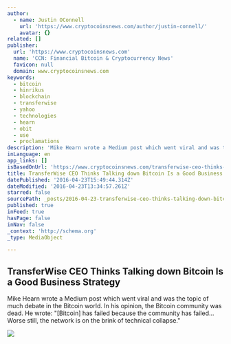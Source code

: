```yaml
---
author:
  - name: Justin OConnell
    url: 'https://www.cryptocoinsnews.com/author/justin-connell/'
    avatar: {}
related: []
publisher:
  url: 'https://www.cryptocoinsnews.com'
  name: 'CCN: Financial Bitcoin & Cryptocurrency News'
  favicon: null
  domain: www.cryptocoinsnews.com
keywords:
  - bitcoin
  - hinrikus
  - blockchain
  - transferwise
  - yahoo
  - technologies
  - hearn
  - obit
  - use
  - proclamations
description: 'Mike Hearn wrote a Medium post which went viral and was the topic of much debate in the Bitcoin world. In his opinion, the Bitcoin community was dead. He wrote: "[Bitcoin] has failed because the community has failed... Worse still, the network is on the brink of technical collapse."'
inLanguage: en
app_links: []
isBasedOnUrl: 'https://www.cryptocoinsnews.com/transferwise-ceo-thinks-talking-bitcoin-good-business-strategy/'
title: TransferWise CEO Thinks Talking down Bitcoin Is a Good Business Strategy
datePublished: '2016-04-23T15:49:44.314Z'
dateModified: '2016-04-23T13:34:57.261Z'
starred: false
sourcePath: _posts/2016-04-23-transferwise-ceo-thinks-talking-down-bitcoin-is-a-good-busin.md
published: true
inFeed: true
hasPage: false
inNav: false
_context: 'http://schema.org'
_type: MediaObject

---
```

<article style=""><h1>TransferWise CEO Thinks Talking down Bitcoin Is a Good Business Strategy</h1><p>Mike Hearn wrote a Medium post which went viral and was the topic of much debate in the Bitcoin world. In his opinion, the Bitcoin community was dead. He wrote: "[Bitcoin] has failed because the community has failed... Worse still, the network is on the brink of technical collapse."</p><img src="https://www.cryptocoinsnews.com/wp-content/uploads/2016/03/Bitcoin-dollar.jpg" /></article>